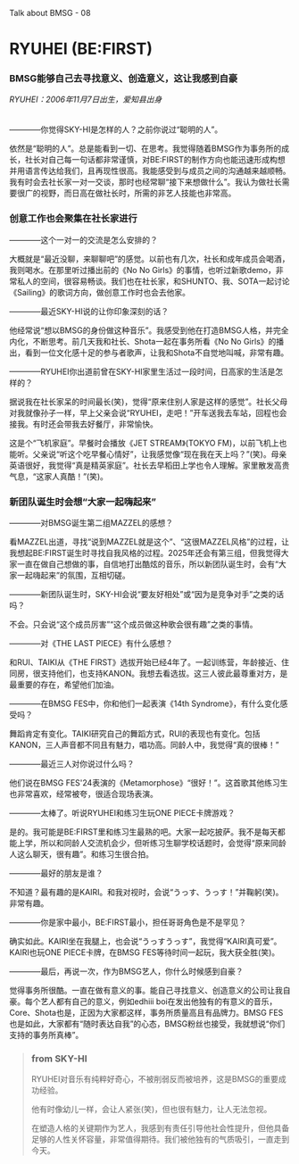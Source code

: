 Talk about BMSG - 08
# RYUHEI (BE:FIRST)
### BMSG能够自己去寻找意义、创造意义，这让我感到自豪

*RYUHEI：2006年11月7日出生，爱知县出身*
<br/><br/><br/>
————你觉得SKY-HI是怎样的人？之前你说过“聪明的人”。

依然是“聪明的人”。总是能看到一切、在思考。我觉得随着BMSG作为事务所的成长，社长对自己每一句话都非常谨慎，对BE:FIRST的制作方向也能迅速形成构想并用语言传达给我们，且再现性很高。我能感受到与成员之间的沟通越来越顺畅。我有时会去社长家一对一交谈，那时也经常聊“接下来想做什么”。我认为做社长需要很广的视野，而日高在做社长时，所需的非艺人技能也非常高。

### 创意工作也会聚集在社长家进行
————这个一对一的交流是怎么安排的？

大概就是“最近没聊，来聊聊吧”的感觉。以前也有几次，社长和成年成员会喝酒，我则喝水。在那里听过播出前的《No No Girls》的事情，也听过新歌demo，非常私人的空间，很容易畅谈。我们也在社长家，和SHUNTO、我、SOTA一起讨论《Sailing》的歌词方向，做创意工作时也会去他家。

————最近SKY-HI说的让你印象深刻的话？

他经常说“想以BMSG的身份做这种音乐”。我感受到他在打造BMSG人格，并完全内化，不断思考。前几天我和社长、Shota一起在事务所看《No No Girls》的播出，看到一位文化感十足的参与者歌声，让我和Shota不自觉地叫喊，非常有趣。

————RYUHEI你出道前曾在SKY-HI家里生活过一段时间，日高家的生活是怎样的？

据说我在社长家呆的时间最长(笑)，觉得“原来住别人家是这样的感觉”。社长父母对我就像孙子一样，早上父亲会说“RYUHEI，走吧！”开车送我去车站，回程也会接我。有时还会带我去好餐厅，非常愉快。

这是个“飞机家庭”。早餐时会播放《JET STREAM》(TOKYO FM)，以前飞机上也能听。父亲说“听这个吃早餐心情好”，让我感觉像“现在我在天上吗？”(笑)。母亲英语很好，我觉得“真是精英家庭”。社长去早稻田上学也令人理解。家里散发高贵气息，“这家人真酷！”(笑)。

### 新团队诞生时会想“大家一起嗨起来”

————对BMSG诞生第二组MAZZEL的感想？

看MAZZEL出道，寻找“说到MAZZEL就是这个”、“这很MAZZEL风格”的过程，让我想起BE:FIRST诞生时寻找自我风格的过程。2025年还会有第三组，但我觉得大家一直在做自己想做的事，自信地打出酷炫的音乐，所以新团队诞生时，会有“大家一起嗨起来”的氛围，互相切磋。

————新团队诞生时，SKY-HI会说“要友好相处”或“因为是竞争对手”之类的话吗？

不会。只会说“这个成员厉害”“这个成员做这种歌会很有趣”之类的事情。

————对《THE LAST PIECE》有什么感想？

和RUI、TAIKI从《THE FIRST》选拔开始已经4年了。一起训练营，年龄接近、住同房，很支持他们，也支持KANON。我想去看选拔。这三人彼此最尊重对方，是最重要的存在，希望他们加油。

————在BMSG FES中，你和他们一起表演《14th Syndrome》，有什么变化感受吗？

舞蹈肯定有变化。TAIKI研究自己的舞蹈方式，RUI的表现也有变化。包括KANON，三人声音都不同且有魅力，唱功高。同龄人中，我觉得“真的很棒！”

————最近三人对你说过什么吗？

他们说在BMSG FES'24表演的《Metamorphose》“很好！”。这首歌其他练习生也非常喜欢，经常被夸，很适合现场表演。

————太棒了。听说RYUHEI和练习生玩ONE PIECE卡牌游戏？

是的。我可能是BE:FIRST里和练习生最熟的吧。大家一起吃披萨。我不是每天都能上学，所以和同龄人交流机会少，但听练习生聊学校话题时，会觉得“原来同龄人这么聊天，很有趣”。和练习生很合拍。

————最好的朋友是谁？

不知道？最有趣的是KAIRI。和我对视时，会说“うっす、うっす！”并鞠躬(笑)。非常有趣。

————你是家中最小，BE:FIRST最小，担任哥哥角色是不是罕见？

确实如此。KAIRI坐在我腿上，也会说“うっすうっす”，我觉得“KAIRI真可爱”。KAIRI也玩ONE PIECE卡牌，在BMSG FES等待时间一起玩，我大获全胜(笑)。

————最后，再说一次，作为BMSG艺人，你什么时候感到自豪？

觉得事务所很酷。一直在做有意义的事。能自己寻找意义、创造意义的公司让我自豪。每个艺人都有自己的意义，例如edhiii boi在发出他独有的有意义的音乐，Core、Shota也是，正因为大家都这样，事务所质量高且有品牌力。BMSG FES也是如此，大家都有“随时表达自我”的心态，BMSG粉丝也接受，我就想说“你们支持的事务所真棒”。



> ### from SKY-HI
> 
> RYUHEI对音乐有纯粹好奇心，不被削弱反而被培养，这是BMSG的重要成功经验。
> 
> 他有时像幼儿一样，会让人紧张(笑)，但也很有魅力，让人无法忽视。
> 
> 在塑造人格的关键期作为艺人，我感到有责任引导他社会性提升，但他具备足够的人性关怀容量，非常值得期待。我们被他独有的气质吸引，一直走到今天。

